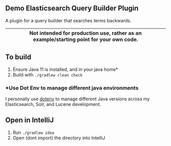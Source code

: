 ## Demo Elasticsearch Query Builder Plugin

A plugin for a query builder that searches terms backwards. 

| Not intended for production use, rather as an example/starting point for your own code. |
| --- |

## To build

1. Ensure Java 11 is installed, and in your java home*
2. Build with `./gradlew clean check`

### *Use Dot Env to manage different java environments
I personally use [dotenv](https://github.com/motdotla/dotenv) to manage different Java versions across my Elasticsearch, Solr, and Lucene development.

## Open in IntelliJ

1. Run `./gradlew idea`
2. Open (dont import) the directory into IntelliJ
